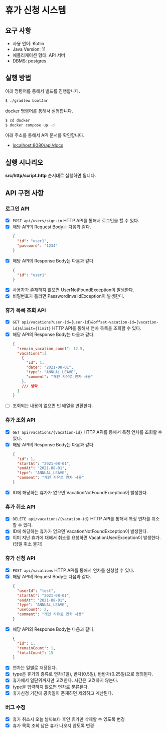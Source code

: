 # 휴가 신청 시스템

## 요구 사항
* 사용 언어: Kotlin
* Java Version: 11
* 애플리케이션 형태: API 서버
* DBMS: postgres

## 실행 방법
아래 명령어를 통해서 빌드를 진행합니다.
```bash
$ ./gradlew bootJar
```

docker 명령어를 통해서 실행합니다.
```bash
$ cd docker
$ docker compose up -d
```

아래 주소를 통해서 API 문서를 확인합니다.
* [localhost:8080/api/docs]()

## 실행 시나리오
**src/http/script.http** 순서대로 실행하면 됩니다.

## API 구현 사항
### 로그인 API
- [X] ```POST api/users/sign-in``` HTTP API를 통해서 로그인을 할 수 있다.
- [X] 해당 API의 Request Body는 다음과 같다.
  ```json
  {
    "id": "user1",
    "password": "1234"
  }
  ```
- [X] 해당 API의 Response Body는 다음과 같다.
  ```json
  {
    "id": "user1"
  }
  ```
- [X] 사용자가 존재하지 않으면 UserNotFoundException이 발생한다.
- [X] 비밀번호가 틀리면 PasswordInvalidException이 발생한다.

### 휴가 목록 조회 API
- [X] ```GET api/vacations?user-id={user-id}&offset-vacation-id={vacation-id}&limit={limit}``` HTTP API를 통해서 연차 목록을 조회할 수 있다.
- [X] 해당 API의 Response Body는 다음과 같다.
  ```json
  {
    "remain_vacation_count": 12.5,
    "vacations":[
      {
        "id": 1,
        "date": "2021-08-01",
        "type": "ANNUAL_LEAVE",
        "comment": "개인 사유로 연차 사용" 
      },
      /// 생략
    ] 
  }
  ```
- [ ] 조회되는 내용이 없으면 빈 배열을 반환한다.

### 휴가 조회 API
- [X] ```GET api/vacations/{vacation-id}``` HTTP API를 통해서 특정 연차를 조회할 수 있다.
- [X] 해당 API의 Response Body는 다음과 같다.
  ```json
  {
    "id": 1,
    "startAt": "2021-08-01",
    "endAt": "2021-08-01",
    "type": "ANNUAL_LEAVE",
    "comment": "개인 사유로 연차 사용" 
  }
  ```
- [X] ID에 해당하는 휴가가 없으면 VacationNotFoundException이 발생한다.

### 휴가 취소 API
- [X] ```DELETE api/vacations/{vacation-id}``` HTTP API를 통해서 특정 연차를 취소할 수 있다.
- [X] ID에 해당하는 휴가가 없으면 VacationNotFoundException이 발생한다.
- [X] 이미 지난 휴가에 대해서 취소를 요청하면 VacationUsedException이 발생한다. (당일 취소 불가)

### 휴가 신청 API
- [X] ```POST api/vacations``` HTTP API를 통해서 연차를 신청할 수 있다.
- [X] 해당 API의 Request Body는 다음과 같다.
  ```json
  {
    "userId": "test",
    "startAt": "2021-08-01",
    "endAt": "2021-08-01",
    "type": "ANNUAL_LEAVE", 
    "useCount": 2,
    "comment": "개인 사유로 연차 사용"
  }
  ```
- [X] 해당 API의 Response Body는 다음과 같다.
  ```json
  {
    "id": 1,
    "remainCount": 1,
    "totalCount": 15
  }
  ```
- [X] 연차는 일별로 저장된다.
- [X] type은 휴가의 종류로 연차(1일), 반차(0.5일), 반반차(0.25일)으로 정의된다.
- [X] 휴가에서 일단위까지만 고려한다. 시간은 고려하지 않는다.
- [X] type을 입력하지 않으면 연차로 분류된다.
- [X] 휴가신청 기간에 공휴일이 존재하면 제외하고 계산된다.

### 버그 수정
- [X] 휴가 취소시 오늘 날짜보다 후인 휴가만 삭제할 수 있도록 변경
- [X] 휴가 목록 조회 남은 휴가 나오지 않도록 변경